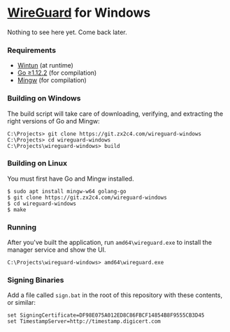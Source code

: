 # [WireGuard](https://www.wireguard.com/) for Windows

Nothing to see here yet. Come back later.

### Requirements

  - [Wintun](https://git.zx2c4.com/wintun) (at runtime)
  - [Go ≥1.12.2](https://golang.org/) (for compilation)
  - [Mingw](http://www.mingw.org/) (for compilation)

### Building on Windows

The build script will take care of downloading, verifying, and extracting the right versions of Go and Mingw:

```
C:\Projects> git clone https://git.zx2c4.com/wireguard-windows
C:\Projects> cd wireguard-windows
C:\Projects\wireguard-windows> build
```

### Building on Linux

You must first have Go and Mingw installed.

```
$ sudo apt install mingw-w64 golang-go
$ git clone https://git.zx2c4.com/wireguard-windows
$ cd wireguard-windows
$ make
```

### Running

After you've built the application, run `amd64\wireguard.exe` to install the manager service and show the UI.

```
C:\Projects\wireguard-windows> amd64\wireguard.exe
```

### Signing Binaries

Add a file called `sign.bat` in the root of this repository with these contents, or similar:

```
set SigningCertificate=DF98E075A012ED8C86FBCF14854B8F9555CB3D45
set TimestampServer=http://timestamp.digicert.com
```
